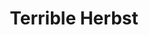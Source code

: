 ---
title: "Terrible Herbst"
url: /las-vegas/terrible-herbst-west-charleston-boulevard/
shop: convenience
---